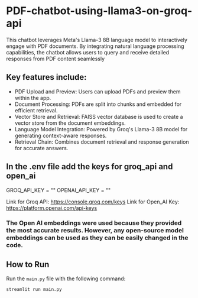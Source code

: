 # PDF-chatbot-using-llama3-on-groq-api
 This chatbot leverages Meta's Llama-3 8B language model to interactively engage with PDF documents. By integrating  natural language processing capabilities, the chatbot allows users to query and receive detailed responses from PDF  content seamlessly
## Key features include:
- PDF Upload and Preview: Users can upload PDFs and preview them within the app. 
- Document Processing: PDFs are split into chunks and embedded for efficient retrieval.
- Vector Store and Retrieval: FAISS vector database is used to create a vector store from the document embeddings.
- Language Model Integration: Powered by Groq's Llama-3 8B model for generating context-aware responses.
- Retrieval Chain: Combines document retrieval and response generation for accurate answers.

## In the .env file add the keys for groq_api and open_ai
GROQ_API_KEY = ""
OPENAI_API_KEY = ""

Link for Groq API: https://console.groq.com/keys
Link for Open_AI Key: https://platform.openai.com/api-keys

### The Open AI embeddings were used because they provided the most accurate results. However, any open-source model embeddings can be used as they can be easily changed in the code.

## How to Run

Run the `main.py` file with the following command:

```sh
streamlit run main.py
